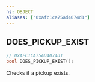 ```yaml
---
ns: OBJECT
aliases: ["0xafc1ca75ad4074d1"]
---
```

## DOES_PICKUP_EXIST

```c
// 0xAFC1CA75AD4074D1
bool DOES_PICKUP_EXIST();
```

Checks if a pickup exists.

